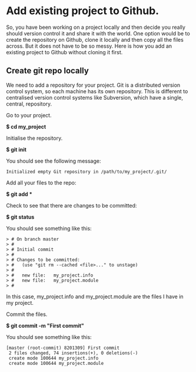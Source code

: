 # Add existing project to Github.

So, you have been working on a project locally and then decide you really should version control it and share it with the world. One option would be to create the repository on Github, clone it locally and then copy all the files across. But it does not have to be so messy. Here is how you add an existing project to Github without cloning it first.

## Create git repo locally

We need to add a repository for your project. Git is a distributed version control system, so each machine has its own repository. This is different to centralised version control systems like Subversion, which have a single, central, repository.

Go to your project.

**$ cd my_project**

Initialise the repository.

**$ git init**

You should see the following message:
```
Initialized empty Git repository in /path/to/my_project/.git/
```
Add all your files to the repo:

__$ git add *__

Check to see that there are changes to be committed:

__$ git status__

You should see something like this:
```
> # On branch master
> #
> # Initial commit
> #
> # Changes to be committed:
> #   (use "git rm --cached <file>..." to unstage)
> #
> #   new file:   my_project.info
> #   new file:   my_project.module
> #
```
In this case, my_project.info and my_project.module are the files I have in my project.

Commit the files.

__$ git commit -m "First commit"__

You should see something like this:
```
[master (root-commit) 8201309] First commit
 2 files changed, 74 insertions(+), 0 deletions(-)
 create mode 100644 my_project.info
 create mode 100644 my_project.module
 ```

